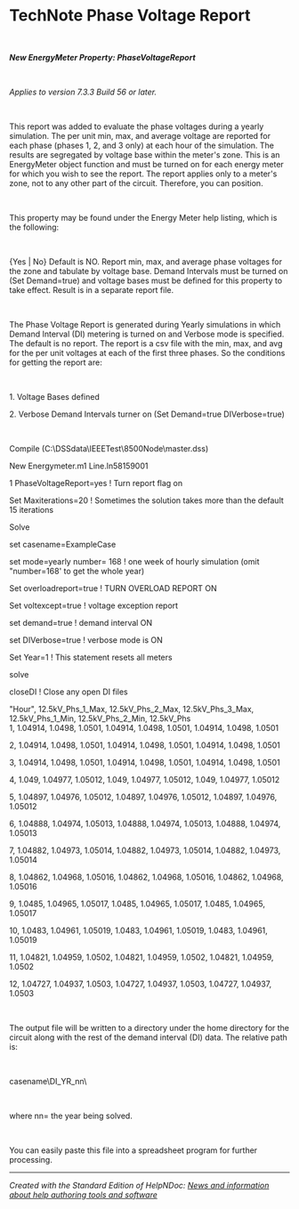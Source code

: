 # TechNote Phase Voltage Report

&nbsp;

***New EnergyMeter Property: PhaseVoltageReport***

&nbsp;

*Applies to version 7.3.3 Build 56 or later.*

&nbsp;

This report was added to evaluate the phase voltages during a yearly simulation. The per unit min, max, and average voltage are reported for each phase (phases 1, 2, and 3 only) at each hour of the simulation. The results are segregated by voltage base within the meter's zone. This is an EnergyMeter object function and must be turned on for each energy meter for which you wish to see the report. The report applies only to a meter's zone, not to any other part of the circuit. Therefore, you can position.&nbsp;

&nbsp;

This property may be found under the Energy Meter help listing, which is the following:

&nbsp;

{Yes \| No} Default is NO. Report min, max, and average phase voltages for the zone and tabulate by voltage base. Demand Intervals must be turned on (Set Demand=true) and voltage bases must be defined for this property to take effect. Result is in a separate report file.

&nbsp;

The Phase Voltage Report is generated during Yearly simulations in which Demand Interval (DI) metering is turned on and Verbose mode is specified. The default is no report. The report is a csv file with the min, max, and avg for the per unit voltages at each of the first three phases. So the conditions for getting the report are:

&nbsp;

&#49;. Voltage Bases defined

&#50;. Verbose Demand Intervals turner on (Set Demand=true DIVerbose=true)

&nbsp;

Compile (C:\\DSSdata\\IEEETest\\8500Node\\master.dss)

New Energymeter.m1 Line.ln58159001

&#49; PhaseVoltageReport=yes \! Turn report flag on

Set Maxiterations=20 \! Sometimes the solution takes more than the default 15 iterations

Solve

set casename=ExampleCase

set mode=yearly number= 168 \! one week of hourly simulation (omit "number=168' to get the whole year)

Set overloadreport=true \! TURN OVERLOAD REPORT ON

Set voltexcept=true \! voltage exception report

set demand=true \! demand interval ON

set DIVerbose=true \! verbose mode is ON

Set Year=1 \! This statement resets all meters

solve

closeDI \! Close any open DI files

"Hour", 12.5kV\_Phs\_1\_Max, 12.5kV\_Phs\_2\_Max, 12.5kV\_Phs\_3\_Max, 12.5kV\_Phs\_1\_Min, 12.5kV\_Phs\_2\_Min, 12.5kV\_Phs\
&#49;, 1.04914, 1.0498, 1.0501, 1.04914, 1.0498, 1.0501, 1.04914, 1.0498, 1.0501

&#50;, 1.04914, 1.0498, 1.0501, 1.04914, 1.0498, 1.0501, 1.04914, 1.0498, 1.0501

&#51;, 1.04914, 1.0498, 1.0501, 1.04914, 1.0498, 1.0501, 1.04914, 1.0498, 1.0501

&#52;, 1.049, 1.04977, 1.05012, 1.049, 1.04977, 1.05012, 1.049, 1.04977, 1.05012

&#53;, 1.04897, 1.04976, 1.05012, 1.04897, 1.04976, 1.05012, 1.04897, 1.04976, 1.05012

&#54;, 1.04888, 1.04974, 1.05013, 1.04888, 1.04974, 1.05013, 1.04888, 1.04974, 1.05013

&#55;, 1.04882, 1.04973, 1.05014, 1.04882, 1.04973, 1.05014, 1.04882, 1.04973, 1.05014

&#56;, 1.04862, 1.04968, 1.05016, 1.04862, 1.04968, 1.05016, 1.04862, 1.04968, 1.05016

&#57;, 1.0485, 1.04965, 1.05017, 1.0485, 1.04965, 1.05017, 1.0485, 1.04965, 1.05017

&#49;0, 1.0483, 1.04961, 1.05019, 1.0483, 1.04961, 1.05019, 1.0483, 1.04961, 1.05019

&#49;1, 1.04821, 1.04959, 1.0502, 1.04821, 1.04959, 1.0502, 1.04821, 1.04959, 1.0502

&#49;2, 1.04727, 1.04937, 1.0503, 1.04727, 1.04937, 1.0503, 1.04727, 1.04937, 1.0503

&nbsp;

The output file will be written to a directory under the home directory for the circuit along with the rest of the demand interval (DI) data. The relative path is:&nbsp;

&nbsp;

casename\\DI\_YR\_nn\\&nbsp;

&nbsp;

where nn= the year being solved.&nbsp;

&nbsp;

You can easily paste this file into a spreadsheet program for further processing.

***
_Created with the Standard Edition of HelpNDoc: [News and information about help authoring tools and software](<https://www.helpauthoringsoftware.com>)_
